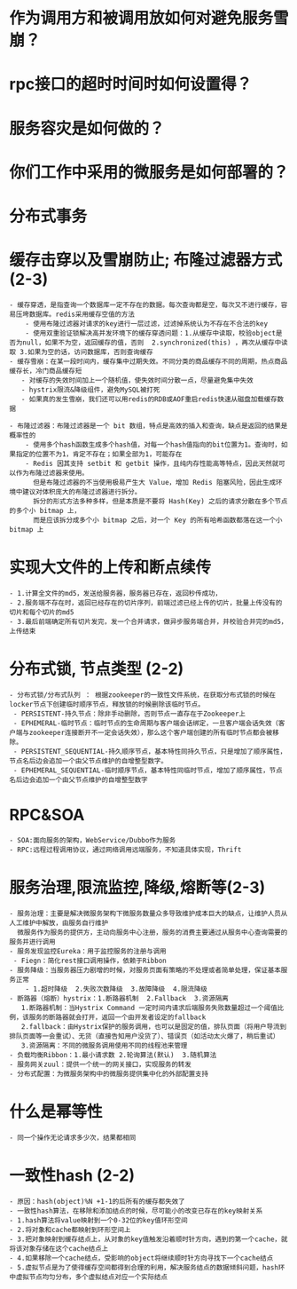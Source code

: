 # 作为调用方和被调用放如何对避免服务雪崩？

# rpc接口的超时时间时如何设置得？

# 服务容灾是如何做的？

# 你们工作中采用的微服务是如何部署的？

# 分布式事务








# 缓存击穿以及雪崩防止; 布隆过滤器方式(2-3)
    - 缓存穿透，是指查询一个数据库一定不存在的数据。每次查询都是空，每次又不进行缓存，容易压垮数据库。redis采用缓存空值的方法
        - 使用布隆过滤器对请求的key进行一层过滤，过滤掉系统认为不存在不合法的key
        - 使用双重验证锁解决高并发环境下的缓存穿透问题：1.从缓存中读取，校验object是否为null，如果不为空，返回缓存的值，否则  2.synchronized(this) ，再次从缓存中读取 3.如果为空的话，访问数据库，否则查询缓存
    - 缓存雪崩：在某一段时间内，缓存集中过期失效。不同分类的商品缓存不同的周期，热点商品缓存长，冷门商品缓存短
       - 对缓存的失效时间加上一个随机值，使失效时间分散一点，尽量避免集中失效
       - hystrix限流&降级组件，避免MySQL被打死
       - 如果真的发生雪崩，我们还可以用redis的RDB或AOF重启redis快速从磁盘加载缓存数据
    
    - 布隆过滤器：布隆过滤器是一个 bit 数组，特点是高效的插入和查询，缺点是返回的结果是概率性的
        - 使用多个hash函数生成多个hash值，对每一个hash值指向的bit位置为1。查询时，如果指定的位置不为1，肯定不存在；如果全部为1，可能存在
        - Redis 因其支持 setbit 和 getbit 操作，且纯内存性能高等特点，因此天然就可以作为布隆过滤器来使用。
          但是布隆过滤器的不当使用极易产生大 Value，增加 Redis 阻塞风险，因此生成环境中建议对体积庞大的布隆过滤器进行拆分。
          拆分的形式方法多种多样，但是本质是不要将 Hash(Key) 之后的请求分散在多个节点的多个小 bitmap 上，
          而是应该拆分成多个小 bitmap 之后，对一个 Key 的所有哈希函数都落在这一个小 bitmap 上

# 实现大文件的上传和断点续传
    - 1.计算全文件的md5，发送给服务器，服务器已存在，返回秒传成功，
    - 2.服务端不存在时，返回已经存在的切片序列，前端过滤已经上传的切片，批量上传没有的切片和每个切片的md5
    - 3.最后前端确定所有切片发完，发一个合并请求，做异步服务端合并，并校验合并完的md5，上传结束


# 分布式锁, 节点类型 (2-2)
    - 分布式锁/分布式队列 ： 根据zookeeper的一致性文件系统，在获取分布式锁的时候在locker节点下创建临时顺序节点，释放锁的时候删除该临时节点。
     - PERSISTENT-持久节点：除非手动删除，否则节点一直存在于Zookeeper上
     - EPHEMERAL-临时节点：临时节点的生命周期与客户端会话绑定，一旦客户端会话失效（客户端与zookeeper连接断开不一定会话失效），那么这个客户端创建的所有临时节点都会被移除。
     - PERSISTENT_SEQUENTIAL-持久顺序节点，基本特性同持久节点，只是增加了顺序属性，节点名后边会追加一个由父节点维护的自增整型数字。
     - EPHEMERAL_SEQUENTIAL-临时顺序节点，基本特性同临时节点，增加了顺序属性，节点名后边会追加一个由父节点维护的自增整型数字
# RPC&SOA
    - SOA:面向服务的架构，WebService/Dubbo作为服务
    - RPC:远程过程调用协议，通过网络调用远端服务，不知道具体实现，Thrift
# 服务治理,限流监控,降级,熔断等(2-3)
    - 服务治理：主要是解决微服务架构下微服务数量众多导致维护成本巨大的缺点，让维护人员从人工维护中解放，由服务自行维护
      微服务作为服务的提供方，主动向服务中心注册，服务的消费主要通过从服务中心查询需要的服务并进行调用
    - 服务发现监控Eureka：用于监控服务的注册与调用
     - Fiegn：简化rest接口调用操作，依赖于Ribbon
    - 服务降级：当服务器压力剧增的时候，对服务页面有策略的不处理或者简单处理，保证基本服务正常
        - 1.超时降级  2.失败次数降级  3.故障降级  4.限流降级  
    - 断路器（熔断）hystrix：1.断路器机制  2.Fallback  3.资源隔离
       1.断路器机制：当Hystrix Command 一定时间内请求后端服务失败数量超过一个阈值比例，该服务的断路器就会打开，返回一个由开发者设定的fallback
       2.fallback：由Hystrix保护的服务调用，也可以是固定的值，排队页面（将用户导流到排队页面等一会重试）、无货（直接告知用户没货了）、错误页（如活动太火爆了，稍后重试）
       3.资源隔离：不同的微服务调用使用不同的线程池来管理
    - 负载均衡Ribbon：1.最小请求数 2.轮询算法(默认)  3.随机算法
    - 服务网关zuul：提供一个统一的网关接口，实现服务的转发
    - 分布式配置：为微服务架构中的微服务提供集中化的外部配置支持
# 什么是幂等性
    - 同一个操作无论请求多少次，结果都相同

# 一致性hash (2-2)
    - 原因：hash(object)%N +1-1的后所有的缓存都失效了
    - 一致性hash算法，在移除和添加结点的时候，尽可能小的改变已存在的key映射关系
    - 1.hash算法将value映射到一个0-32位的key值环形空间
    - 2.将对象和cache都映射到环形空间上
    - 3.把对象映射到缓存结点上，从对象的key值触发沿着顺时针方向，遇到的第一个cache，就将该对象存储在这个cache结点上
    - 4.如果移除一个cache结点，受影响的object将继续顺时针方向寻找下一个cache结点
    - 5.虚拟节点是为了使得缓存空间都得到合理的利用，解决服务结点的数据倾斜问题，hash环中虚拟节点均匀分布，多个虚拟结点对应一个实际结点
